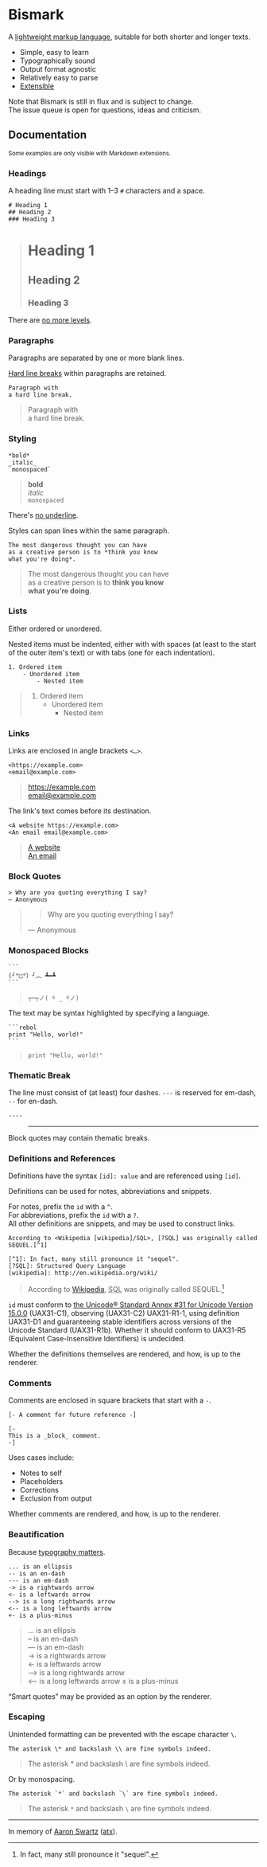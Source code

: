 # Bismark

A [lightweight markup language](https://en.wikipedia.org/wiki/Lightweight_markup_language), suitable for both shorter and longer texts.

- Simple, easy to learn
- Typographically sound
- Output format agnostic
- Relatively easy to parse
- [Extensible](/extras.md)

Note that Bismark is still in flux and is subject to change.  
The issue queue is open for questions, ideas and criticism.


## Documentation

<sub>Some examples are only visible with Markdown extensions.</sub>


### Headings

A heading line must start with 1–3 `#` characters and a space.

	# Heading 1
	## Heading 2
	### Heading 3

> # Heading 1
> ## Heading 2
> ### Heading 3

There are [no more levels](https://practicaltypography.com/headings.html).


### Paragraphs

Paragraphs are separated by one or more blank lines.

[Hard line breaks](https://practicaltypography.com/hard-line-breaks.html) within paragraphs are retained.

	Paragraph with
	a hard line break.

> Paragraph with  
> a hard line break.


### Styling

	*bold*
	_italic_
	`monospaced`

> **bold**  
> _italic_  
> `monospaced`

There's [no underline](https://practicaltypography.com/underlining.html).

Styles can span lines within the same paragraph.

	The most dangerous thought you can have
	as a creative person is to *think you know
	what you're doing*.

> The most dangerous thought you can have  
> as a creative person is to **think you know  
> what you're doing**.


### Lists

Either ordered or unordered.

Nested items must be indented, either with with spaces (at least to the start of the outer item's text) or with tabs (one for each indentation).

	1. Ordered item
		- Unordered item
			- Nested item

> 1. Ordered item
>    - Unordered item
>      - Nested item


### Links

Links are enclosed in angle brackets `<…>`.

	<https://example.com>
	<email@example.com>

> <https://example.com>  
> <email@example.com>  

The link's text comes before its destination.

	<A website https://example.com>
	<An email email@example.com>

> [A website](https://example.com)  
> [An email](mailto:email@example.com)  


### Block Quotes

	> Why are you quoting everything I say?
	— Anonymous

> > Why are you quoting everything I say?
>
> — Anonymous


### Monospaced Blocks

	```
	(╯°□°）╯︵ ┻━┻
	```

> ```
> ┬─┬ノ( º _ ºノ)
> ```

The text may be syntax highlighted by specifying a language.

	```rebol
	print "Hello, world!"
	```

> ```rebol
> print "Hello, world!"
> ```


### Thematic Break

The line must consist of (at least) four dashes. `---` is reserved for em-dash, `--` for en-dash.

	----

> ---

Block quotes may contain thematic breaks.


### Definitions and References

Definitions have the syntax `[id]: value` and are referenced using `[id]`.

Definitions can be used for notes, abbreviations and snippets.

For notes, prefix the `id` with a `^`.  
For abbreviations, prefix the `id` with a `?`.  
All other definitions are snippets, and may be used to construct links.

	According to <Wikipedia [wikipedia]/SQL>, [?SQL] was originally called SEQUEL.[^1]

	[^1]: In fact, many still pronounce it "sequel".
	[?SQL]: Structured Query Language
	[wikipedia]: http://en.wikipedia.org/wiki/

> According to [Wikipedia](https://en.wikipedia.org/wiki/SQL), <abbr title="Structured Query Language">SQL</abbr> was originally called SEQUEL.[^1]

`id` must conform to [the Unicode® Standard Annex #31 for Unicode Version 15.0.0](https://unicode.org/reports/tr31/#D1) (UAX31-C1), observing (UAX31-C2) UAX31-R1-1, using definition UAX31-D1 and guaranteeing stable identifiers across versions of the Unicode Standard (UAX31-R1b). Whether it should conform to UAX31-R5 (Equivalent Case-Insensitive Identifiers) is undecided.

Whether the definitions themselves are rendered, and how, is up to the renderer.


### Comments

Comments are enclosed in square brackets that start with a `-`.

	[- A comment for future reference -]

	[-
	This is a _block_ comment.
	-]

Uses cases include:

- Notes to self
- Placeholders
- Corrections
- Exclusion from output

Whether comments are rendered, and how, is up to the renderer.


### Beautification

Because [typography matters](https://practicaltypography.com/).

	... is an ellipsis
	-- is an en-dash
	--- is an em-dash
	-> is a rightwards arrow
	<- is a leftwards arrow
	--> is a long rightwards arrow
	<-- is a long leftwards arrow
	+- is a plus-minus

> … is an ellipsis  
> – is an en-dash  
> — is an em-dash  
> → is a rightwards arrow  
> ← is a leftwards arrow  
> ⟶ is a long rightwards arrow  
> ⟵ is a long leftwards arrow
> ± is a plus-minus  

“Smart quotes” may be provided as an option by the renderer.


### Escaping

Unintended formatting can be prevented with the escape character `\`.

	The asterisk \* and backslash \\ are fine symbols indeed.

> The asterisk \* and backslash \\ are fine symbols indeed.

Or by monospacing.

	The asterisk `*` and backslash `\` are fine symbols indeed.

> The asterisk `*` and backslash `\` are fine symbols indeed.

---

In memory of [Aaron Swartz](https://www.youtube.com/watch?v=gpvcc9C8SbM) ([atx](http://www.aaronsw.com/2002/atx/intro)).



[^1]: In fact, many still pronounce it "sequel".
